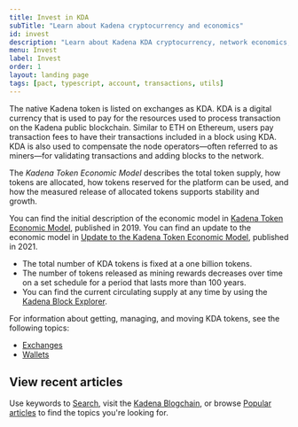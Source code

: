 ```yaml
---
title: Invest in KDA
subTitle: "Learn about Kadena cryptocurrency and economics"
id: invest
description: "Learn about Kadena KDA cryptocurrency, network economics, and the availability of KDA on exchanges."
menu: Invest
label: Invest
order: 1
layout: landing page
tags: [pact, typescript, account, transactions, utils]
---
```


The native Kadena token is listed on exchanges as KDA.
KDA is a digital currency that is used to pay for the resources used to process transaction on the Kadena public blockchain. 
Similar to ETH on Ethereum, users pay transaction fees to have their transactions included in a block using KDA.
KDA is also used to compensate the node operators—often referred to as miners—for validating transactions and adding blocks to the network.

The *Kadena Token Economic Model* describes the total token supply, how tokens are allocated, how tokens reserved for the platform can be used, and how the measured release of allocated tokens supports stability and growth.

You can find the initial description of the economic model in
[Kadena Token Economic Model](/blogchain/2019/the-kadena-token-economic-model-2019-10-30), published in 2019.
You can find an update to the economic model in [Update to the Kadena Token Economic Model](/blogchain/2021/update-to-the-kadena-token-economic-model-2021-01-29), published in 2021.

- The total number of KDA tokens is fixed at a one billion tokens. 
- The number of tokens released as mining rewards decreases over time on a set schedule for a period that lasts more than 100 years.
- You can find the current circulating supply at any time by using the [Kadena Block Explorer](https://explorer.chainweb.com/mainnet).

For information about getting, managing, and moving KDA tokens, see the following topics:

- [Exchanges](/invest/exchanges)
- [Wallets](/invest/wallets)

## View recent articles

Use keywords to [Search](), visit the [Kadena Blogchain](https://www.kadena.io/blog), or browse [Popular articles]() to find the topics you're looking for.